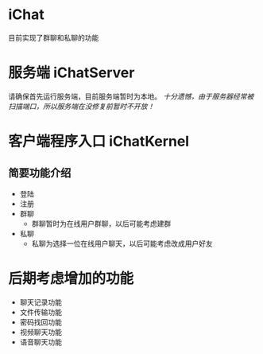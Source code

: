 # iChat
目前实现了群聊和私聊的功能

# 服务端 iChatServer
请确保首先运行服务端，目前服务端暂时为本地。
*十分遗憾，由于服务器经常被扫描端口，所以服务端在没修复前暂时不开放！*

# 客户端程序入口 iChatKernel
## 简要功能介绍
- 登陆
- 注册
- 群聊
  - 群聊暂时为在线用户群聊，以后可能考虑建群
- 私聊
  - 私聊为选择一位在线用户聊天，以后可能考虑改成用户好友
  
# 后期考虑增加的功能
- 聊天记录功能
- 文件传输功能
- 密码找回功能
- 视频聊天功能
- 语音聊天功能
